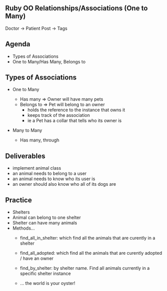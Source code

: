 ## Ruby OO Relationships/Associations (One to Many)

Doctor -> Patient
Post -> Tags

## Agenda
- Types of Associations 
- One to Many/Has Many, Belongs to


## Types of Associations
- One to Many
    - Has many => Owner will have many pets
    - Belongs to  => Pet will belong to an owner
        - holds the reference to the instance that owns it
        - keeps track of the association
        - ie a Pet has a collar that tells who its owner is 








- Many to Many 
    - Has many, through


## Deliverables 
- implement animal class
- an animal needs to belong to a user
- an animal needs to know who its user is 
- an owner should also know who all of its dogs are


## Practice
- Shelters 
- Animal can belong to one shelter
- Shelter can have many animals 
- Methods...
    - find_all_in_shelter: which find all the animals that are curently in a shelter
    - find_all_adopted: which find all the animals that are curently adopted / have an owner
    - find_by_shelter: by shelter name. Find all animals currently in a specific shelter instance
    
    - ... the world is your oyster!